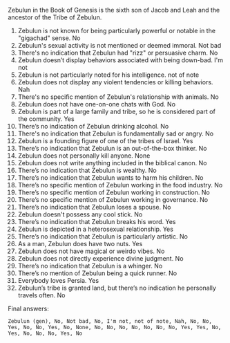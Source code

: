 Zebulun in the Book of Genesis is the sixth son of Jacob and Leah and the ancestor of the Tribe of Zebulun.

1. Zebulun is not known for being particularly powerful or notable in the "gigachad" sense. No
2. Zebulun's sexual activity is not mentioned or deemed immoral. Not bad
3. There's no indication that Zebulun had "rizz" or persuasive charm. No
4. Zebulun doesn’t display behaviors associated with being down-bad. I'm not
5. Zebulun is not particularly noted for his intelligence. not of note
6. Zebulun does not display any violent tendencies or killing behaviors. Nah
7. There's no specific mention of Zebulun's relationship with animals. No
8. Zebulun does not have one-on-one chats with God. No
9. Zebulun is part of a large family and tribe, so he is considered part of the community. Yes
10. There’s no indication of Zebulun drinking alcohol. No
11. There's no indication that Zebulun is fundamentally sad or angry. No
12. Zebulun is a founding figure of one of the tribes of Israel. Yes
13. There’s no indication that Zebulun is an out-of-the-box thinker. No
14. Zebulun does not personally kill anyone. None
15. Zebulun does not write anything included in the biblical canon. No
16. There’s no indication that Zebulun is wealthy. No
17. There’s no indication that Zebulun wants to harm his children. No
18. There’s no specific mention of Zebulun working in the food industry. No
19. There’s no specific mention of Zebulun working in construction. No
20. There’s no specific mention of Zebulun working in governance. No
21. There’s no indication that Zebulun loses a spouse. No
22. Zebulun doesn't possess any cool stick. No
23. There’s no indication that Zebulun breaks his word. Yes
24. Zebulun is depicted in a heterosexual relationship. Yes
25. There’s no indication that Zebulun is particularly artistic. No
26. As a man, Zebulun does have two nuts. Yes
27. Zebulun does not have magical or weirdo vibes. No
28. Zebulun does not directly experience divine judgment. No
29. There’s no indication that Zebulun is a whinger. No
30. There’s no mention of Zebulun being a quick runner. No
31. Everybody loves Persia. Yes
32. Zebulun’s tribe is granted land, but there’s no indication he personally travels often. No

Final answers:

```Zebulun (gen), No, Not bad, No, I'm not, not of note, Nah, No, No, Yes, No, No, Yes, No, None, No, No, No, No, No, No, No, Yes, Yes, No, Yes, No, No, No, Yes, No```